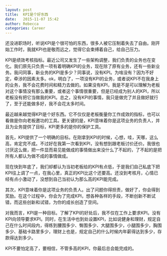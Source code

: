 ```yaml
---
layout: post
title:  KPI是个好东西
date:   2015-11-07 15:42
author: Rebecca
categories: Career
---
```


还没进职场时，听说KPI是个很可怕的东西，很多人被它压制着失去了自由。刚开始工作时，我就KPI也是敬而远之，觉得它会束缚着自己，给自己压力。

<!-- more -->

KPI是绩效考核指标。最近公司又发生了一些架构调整，我们负责的业务也在变化。我们原先只负责一项有着明确KPI的业务，现在除了原有业务，还有一些新业务。我问同事，新业务的KPI是多少？同事说，没有KPI。为啥没有？因为不好定，牵涉的因素太多。ok，明白了，一项没有KPI的业务，或者说KPI不在我身上的业务，我不会花费时间和精力去做的。如果没有KPI，我是不是可以理解为老板对这个事情没有那么重要，或者这个事情很重要，但是已经成为别人的KPI，所以老板没有把它当做我的KPI。总之，没有KPI的事情，我只是做完了并且做好就行了，至于还能做多好，我不会花太多时间。

最近越来越觉得KPI是个好东西。它不仅仅是老板衡量你工作成效的指标，也可以看做是你向老板邀功的工具。更关键的是，KPI意味着你是这项业务的负责人，并且为业务提供了目标，KPI更多的是你的保护工具。

首先，KPI提供了一个明确的目标。在刚拿到KPI的时候，心想，哇，天哪，这么高，肯定完不成。不过好在我第一次看到KPI，没有想到跟老板讨价还价。我很也讨厌这么做，把一件显而易见能做成的事情做出来没什么了不起的，了不起的是把所有人都认为做不成的事情做成。

现在快到年底了，我们却都认为当初老板给的KPI有点低，于是我们自己私底下把KPI往上调了一点，在我心里，真正的KPI比这个还要高。还没到考核月，心情已经有点小激动了，没想到自己当初认为那么高的KPI能完成。

其次，KPI意味着你是这项业务的负责人。出了问题你得担责，做好了，你会得到奖励。在这个过程中，你会为了完成KPI，想各种各样的手段，不断创新不断试错，而这些创新和试错，为你的成长创造了空间。

对我而言，KPI是一种目标。了解了KPI的好处后，我不仅在工作上要求KPI。没有KPI向领导要求KPI。同时，在生活中也到处设置KPI，比如说健身和理财，规定自己在什么时间段内，得练到腰围多少、臀围多少、大腿围多少，小腿围多少，胸围多少、基础卡路里多少，理财上也是，规定自己的什么时候内年薪得达到多少，存款得达到多少。

KPI不要怕定高了，要相信，不管多高的KPI，你最后总会能完成的。 